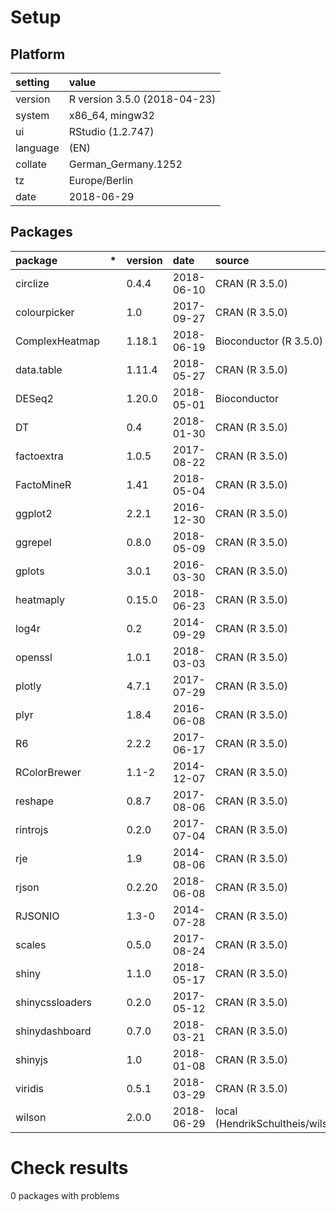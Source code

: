 # Setup

## Platform

|setting  |value                        |
|:--------|:----------------------------|
|version  |R version 3.5.0 (2018-04-23) |
|system   |x86_64, mingw32              |
|ui       |RStudio (1.2.747)            |
|language |(EN)                         |
|collate  |German_Germany.1252          |
|tz       |Europe/Berlin                |
|date     |2018-06-29                   |

## Packages

|package         |*  |version |date       |source                              |
|:---------------|:--|:-------|:----------|:-----------------------------------|
|circlize        |   |0.4.4   |2018-06-10 |CRAN (R 3.5.0)                      |
|colourpicker    |   |1.0     |2017-09-27 |CRAN (R 3.5.0)                      |
|ComplexHeatmap  |   |1.18.1  |2018-06-19 |Bioconductor (R 3.5.0)              |
|data.table      |   |1.11.4  |2018-05-27 |CRAN (R 3.5.0)                      |
|DESeq2          |   |1.20.0  |2018-05-01 |Bioconductor                        |
|DT              |   |0.4     |2018-01-30 |CRAN (R 3.5.0)                      |
|factoextra      |   |1.0.5   |2017-08-22 |CRAN (R 3.5.0)                      |
|FactoMineR      |   |1.41    |2018-05-04 |CRAN (R 3.5.0)                      |
|ggplot2         |   |2.2.1   |2016-12-30 |CRAN (R 3.5.0)                      |
|ggrepel         |   |0.8.0   |2018-05-09 |CRAN (R 3.5.0)                      |
|gplots          |   |3.0.1   |2016-03-30 |CRAN (R 3.5.0)                      |
|heatmaply       |   |0.15.0  |2018-06-23 |CRAN (R 3.5.0)                      |
|log4r           |   |0.2     |2014-09-29 |CRAN (R 3.5.0)                      |
|openssl         |   |1.0.1   |2018-03-03 |CRAN (R 3.5.0)                      |
|plotly          |   |4.7.1   |2017-07-29 |CRAN (R 3.5.0)                      |
|plyr            |   |1.8.4   |2016-06-08 |CRAN (R 3.5.0)                      |
|R6              |   |2.2.2   |2017-06-17 |CRAN (R 3.5.0)                      |
|RColorBrewer    |   |1.1-2   |2014-12-07 |CRAN (R 3.5.0)                      |
|reshape         |   |0.8.7   |2017-08-06 |CRAN (R 3.5.0)                      |
|rintrojs        |   |0.2.0   |2017-07-04 |CRAN (R 3.5.0)                      |
|rje             |   |1.9     |2014-08-06 |CRAN (R 3.5.0)                      |
|rjson           |   |0.2.20  |2018-06-08 |CRAN (R 3.5.0)                      |
|RJSONIO         |   |1.3-0   |2014-07-28 |CRAN (R 3.5.0)                      |
|scales          |   |0.5.0   |2017-08-24 |CRAN (R 3.5.0)                      |
|shiny           |   |1.1.0   |2018-05-17 |CRAN (R 3.5.0)                      |
|shinycssloaders |   |0.2.0   |2017-05-12 |CRAN (R 3.5.0)                      |
|shinydashboard  |   |0.7.0   |2018-03-21 |CRAN (R 3.5.0)                      |
|shinyjs         |   |1.0     |2018-01-08 |CRAN (R 3.5.0)                      |
|viridis         |   |0.5.1   |2018-03-29 |CRAN (R 3.5.0)                      |
|wilson          |   |2.0.0   |2018-06-29 |local (HendrikSchultheis/wilson@NA) |

# Check results

0 packages with problems




